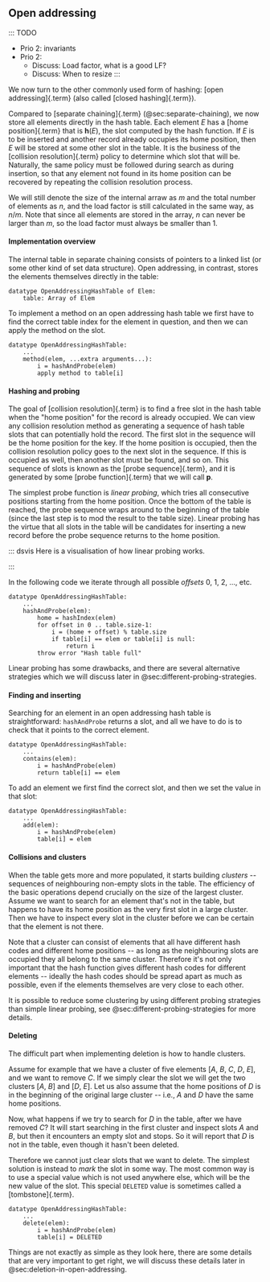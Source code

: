 
## Open addressing

::: TODO
- Prio 2: invariants
- Prio 2:
    - Discuss: Load factor, what is a good LF?
    - Discuss: When to resize
:::

We now turn to the other commonly used form of hashing: [open addressing]{.term} (also called [closed hashing]{.term}).

Compared to [separate chaining]{.term} (@sec:separate-chaining), we now store all elements directly in the hash table.
Each element $E$ has a [home position]{.term} that is $\textbf{h}(E)$, the slot computed by the hash function.
If $E$ is to be inserted and another record already occupies its home position, then $E$ will be stored at some other slot in the table.
It is the business of the [collision resolution]{.term} policy to determine which slot that will be.
Naturally, the same policy must be followed during search as during insertion, so that any element not found in its home position can be recovered by repeating the collision resolution process.

We will still denote the size of the internal arraw as $m$ and the total number of elements as $n$, and the load factor is still calculated in the same way, as $n/m$.
Note that since all elements are stored in the array, $n$ can never be larger than $m$, so the load factor must always be smaller than 1.


#### Implementation overview

The internal table in separate chaining consists of pointers to a linked list (or some other kind of set data structure).
Open addressing, in contrast, stores the elements themselves directly in the table:

    datatype OpenAddressingHashTable of Elem:
        table: Array of Elem

To implement a method on an open addressing hash table we first have to find the correct table index for the element in question,
and then we can apply the method on the slot.

    datatype OpenAddressingHashTable:
        ...
        method(elem, ...extra arguments...):
            i = hashAndProbe(elem)
            apply method to table[i]


#### Hashing and probing

The goal of [collision resolution]{.term} is to
find a free slot in the hash table when the "home position" for the
record is already occupied. We can view any collision resolution method
as generating a sequence of hash table slots that can potentially hold
the record. The first slot in the sequence will be the home position for
the key. If the home position is occupied, then the collision resolution
policy goes to the next slot in the sequence. If this is occupied as
well, then another slot must be found, and so on. This sequence of slots
is known as the [probe sequence]{.term}, and it
is generated by some [probe function]{.term} that we will call **p**.

The simplest probe function is *linear probing*, which tries all consecutive positions starting from the home position.
Once the bottom of the
table is reached, the probe sequence wraps around to the beginning of
the table (since the last step is to mod the result to the table size).
Linear probing has the virtue that all slots in the table will be
candidates for inserting a new record before the probe sequence returns
to the home position.

::: dsvis
Here is a visualisation of how linear probing works.

<inlineav id="linProbeCON1" src="Hashing/linProbeCON1.js" name="Linear Probing Slideshow 1" links="Hashing/linProbeCON.css"/>
:::

In the following code we iterate through all possible *offsets* 0, 1, 2, ..., etc.

    datatype OpenAddressingHashTable:
        ...
        hashAndProbe(elem):
            home = hashIndex(elem)
            for offset in 0 .. table.size-1:
                i = (home + offset) % table.size
                if table[i] == elem or table[i] is null:
                    return i
            throw error "Hash table full"

Linear probing has some drawbacks, and there are several alternative strategies which we will discuss later in @sec:different-probing-strategies.


#### Finding and inserting

Searching for an element in an open addressing hash table is straightforward:
`hashAndProbe` returns a slot, and all we have to do is to check that it points to the correct element.

    datatype OpenAddressingHashTable:
        ...
        contains(elem):
            i = hashAndProbe(elem)
            return table[i] == elem

To add an element we first find the correct slot, and then we set the value in that slot:

    datatype OpenAddressingHashTable:
        ...
        add(elem):
            i = hashAndProbe(elem)
            table[i] = elem


#### Collisions and clusters

When the table gets more and more populated, it starts building *clusters* -- sequences of neighbouring non-empty slots in the table.
The efficiency of the basic operations depend crucially on the size of the largest cluster.
Assume we want to search for an element that's not in the table, but happens to have its home position as the very first slot in a large cluster.
Then we have to inspect every slot in the cluster before we can be certain that the element is not there.

Note that a cluster can consist of elements that all have different hash codes and different home positions -- as long as the neighbouring slots are occupied they all belong to the same cluster.
Therefore it's not only important that the hash function gives different hash codes for different elements -- ideally the hash codes should be spread apart as much as possible, even if the elements themselves are very close to each other.

It is possible to reduce some clustering by using different probing strategies than simple linear probing, see @sec:different-probing-strategies for more details.


#### Deleting

The difficult part when implementing deletion is how to handle clusters.

Assume for example that we have a cluster of five elements [*A*, *B*, *C*, *D*, *E*], and we want to remove *C*.
If we simply clear the slot we will get the two clusters [*A*, *B*] and [*D*, *E*].
Let us also assume that the home positions of *D* is in the beginning of the original large cluster -- i.e., *A* and *D* have the same home positions.

Now, what happens if we try to search for *D* in the table, after we have removed *C*?
It will start searching in the first cluster and inspect slots *A* and *B*, but then it encounters an empty slot and stops.
So it will report that *D* is not in the table, even though it hasn't been deleted.

Therefore we cannot just clear slots that we want to delete.
The simplest solution is instead to *mark* the slot in some way.
The most common way is to use a special value which is not used anywhere else, which will be the new value of the slot.
This special `DELETED` value is sometimes called a [tombstone]{.term}.

    datatype OpenAddressingHashTable:
        ...
        delete(elem):
            i = hashAndProbe(elem)
            table[i] = DELETED

Things are not exactly as simple as they look here, there are some details that are very important to get right, we will discuss these details later in @sec:deletion-in-open-addressing.
